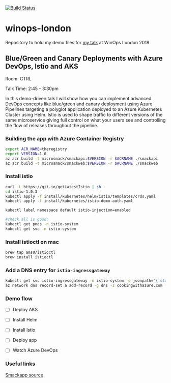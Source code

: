 [![Build Status](https://cookingwithazure.visualstudio.com/winops/_apis/build/status/winops-CI)](https://cookingwithazure.visualstudio.com/winops/_build/latest?definitionId=23)

# winops-london
Repository to hold my demo files for [my talk](https://www.winops.org/london/agenda/bluegreen.php) at WinOps London 2018


## Blue/Green and Canary Deployments with Azure DevOps, Istio and AKS

Room: CTRL

Talk Time: 2:45 - 3:30pm

In this demo-driven talk I will show how you can implement advanced DevOps concepts like blue/green and canary deployment using Azure Pipelines targeting a polyglot application deployed to an Azure Kubernetes Cluster using Helm. Istio is used to shape traffic to different versions of the same microservice giving full control on what your users see and controlling the flow of releases throughout the pipeline.

### Building the app with Azure Container Registry

```bash
export ACR_NAME=theregistry
export VERSION=1.0
az acr build -t microsmack/smackapi:$VERSION -r $ACRNAME ./smackapi
az acr build -t microsmack/smackweb:$VERSION -r $ACRNAME ./smackweb

```

### Install istio

```bash
curl -L https://git.io/getLatestIstio | sh -
cd istio-1.0.3
kubectl apply -f install/kubernetes/helm/istio/templates/crds.yaml
kubectl apply -f install/kubernetes/istio-demo-auth.yaml

kubectl label namespace default istio-injection=enabled

#check all is good:
kubectl get pods -n istio-system
kubectl get svc -n istio-system
```

### Install istioctl on mac

```bash
brew tap ams0/istioctl
brew install istioctl
```

### Add a DNS entry for `istio-ingressgateway`

```bash
kubectl get svc istio-ingressgateway -n istio-system -o jsonpath='{.status.loadBalancer.ingress[0].ip}'
az network dns record-set a add-record -g dns -z cookingwithazure.com -n *.mesh --value <IP>
```

### Demo flow

- [ ] Deploy AKS
- [ ] Install Helm
- [ ] Install Istio
- [ ] Deploy app
- [ ] Watch Azure DevOps



### Useful links

[Smackapp source](https://github.com/chzbrgr71/microsmackv2)
